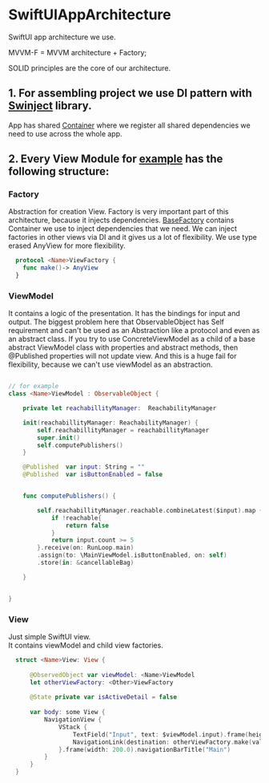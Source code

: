 # SwiftUIAppArchitecture

SwiftUI app architecture we use.

MVVM-F = MVVM architecture + Factory;

SOLID principles are the core of our architecture.


## 1. For assembling project we use DI pattern with [Swinject](https://github.com/Swinject/Swinject) library.

App has shared [Container](https://github.com/Swinject/Swinject/blob/master/Documentation/DIContainer.md) where we register all shared dependencies we need to use across the whole app.

## 2. Every View Module for [example](https://github.com/techpro-studio/SwiftUIAppArchitecture/tree/master/SwiftUIAppArchitecture/Main) has the following structure:

### Factory 
  Abstraction for creation View. Factory is very important part of this architecture, because it injects dependencies. 
 [BaseFactory](https://github.com/techpro-studio/RCKit/blob/master/Sources/RCKit/BaseFactory.swift) contains Container we use to inject dependencies that we need.
 We can inject factories in other views via DI and it gives us a lot of flexibility. We use type erased AnyView for more flexibility.
  
```swift
  protocol <Name>ViewFactory {
    func make()-> AnyView
  } 
```

### ViewModel
  It contains a logic of the presentation. It has the bindings for input and output.
  The biggest problem here that ObservableObject has Self requirement and can't be used as an Abstraction like a protocol and even as 
  an abstract class. If you try to use ConcreteViewModel as a child of a base abstract ViewModel class with properties and abstract methods, 
  then @Published properties  will not update view. And this is a huge fail for flexibility,
   because we can't use viewModel as an abstraction.
 
 ```swift
 
 // for example
 class <Name>ViewModel : ObservableObject {
 
     private let reachabillityManager:  ReachabilityManager
 
     init(reachabillityManager: ReachabilityManager) {
         self.reachabillityManager = reachabillityManager
         super.init()
         self.computePublishers()
     }
 
     @Published  var input: String = ""
     @Published  var isButtonEnabled = false
 
 
     func computePublishers() {
 
         self.reachabillityManager.reachable.combineLatest($input).map { (reachable, input) -> Bool in
             if !reachable{
                 return false
             }
             return input.count >= 5
         }.receive(on: RunLoop.main)
         .assign(to: \MainViewModel.isButtonEnabled, on: self)
         .store(in: &cancellableBag)
 
     }
 
 
 }
  ```
  
### View 
Just simple SwiftUI view.   
It contains viewModel and child view factories.
  
  ```swift
    struct <Name>View: View {
    
        @ObservedObject var viewModel: <Name>ViewModel
        let otherViewFactory: <Other>ViewFactory
    
        @State private var isActiveDetail = false
    
        var body: some View {
            NavigationView {
                VStack {
                    TextField("Input", text: $viewModel.input).frame(height: 50.0)
                    NavigationLink(destination: otherViewFactory.make(value: viewModel.input), isActive: $isActiveDetail, label: {Text("GO!")}).disabled(!viewModel.isButtonEnabled)
                }.frame(width: 200.0).navigationBarTitle("Main")
            }
        }
    }
  ```
  

  
  
  
  
  
  





